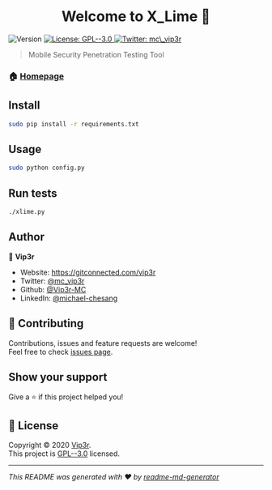 <h1 align="center">Welcome to X_Lime 👋</h1>
<p>
  <img alt="Version" src="https://img.shields.io/badge/version-0.8.5-blue.svg?cacheSeconds=2592000" />
  <a href="https://github.com/Vip3r-MC/X_Lime/blob/master/LICENSE.md" target="_blank">
    <img alt="License: GPL--3.0" src="https://img.shields.io/badge/License-GPL--3.0-yellow.svg" />
  </a>
  <a href="https://twitter.com/mc\_vip3r" target="_blank">
    <img alt="Twitter: mc\_vip3r" src="https://img.shields.io/twitter/follow/mc\_vip3r.svg?style=social" />
  </a>
</p>

> Mobile Security Penetration Testing Tool

### 🏠 [Homepage](https://github.com/Vip3r-MC/X_Lime/blob/master/README.md)

## Install

```sh
sudo pip install -r requirements.txt
```

## Usage

```sh
sudo python config.py
```

## Run tests

```sh
./xlime.py
```

## Author

👤 **Vip3r**

* Website: https://gitconnected.com/vip3r
* Twitter: [@mc\_vip3r](https://twitter.com/mc\_vip3r)
* Github: [@Vip3r-MC](https://github.com/Vip3r-MC)
* LinkedIn: [@michael-chesang](https://linkedin.com/in/michael-chesang)

## 🤝 Contributing

Contributions, issues and feature requests are welcome!<br />Feel free to check [issues page](https://github.com/Vip3r-MC/X_Lime/issues). 

## Show your support

Give a ⭐️ if this project helped you!

## 📝 License

Copyright © 2020 [Vip3r](https://github.com/Vip3r-MC).<br />
This project is [GPL--3.0](https://github.com/Vip3r-MC/X_Lime/blob/master/LICENSE.md) licensed.

***
_This README was generated with ❤️ by [readme-md-generator](https://github.com/kefranabg/readme-md-generator)_